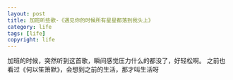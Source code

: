 ```yaml
---
layout: post
title: 加班听些歌-《遇见你的时候所有星星都落到我头上》
category: life
tags: [life]
copyright: life
---
```




加班的时候，突然听到这首歌，瞬间感觉压力什么的都没了，好轻松啊。
之前也看过《何以笙箫默》，会想到之前的生活，那才叫生活呀


